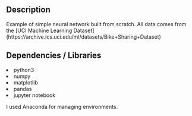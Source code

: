 <h2>Description</h2>
Example of simple neural network built from scratch. All data comes from the [UCI Machine Learning Dataset](https://archive.ics.uci.edu/ml/datasets/Bike+Sharing+Dataset)

<h2>Dependencies / Libraries</h2>
<li>python3</li>
<li>numpy</li>
<li>matplotlib</li>
<li>pandas</li>
<li>jupyter notebook</li>
 
 I used Anaconda for managing environments.
 
